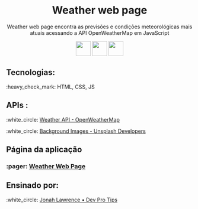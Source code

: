 <h1 align="center">Weather web page</h1>

<p align="center">Weather web page encontra as previsões e condições meteorológicas mais atuais acessando a API OpenWeatherMap em JavaScript</strong></p>
<p align="center">
 <img src="https://cdn.jsdelivr.net/gh/devicons/devicon/icons/html5/html5-original.svg" width="40px" />
 <img src="https://cdn.jsdelivr.net/gh/devicons/devicon/icons/css3/css3-original.svg" width="40px"/>
 <img src="https://cdn.jsdelivr.net/gh/devicons/devicon/icons/javascript/javascript-original.svg" width="40px"/>
</p>

<h2><strong>Tecnologias: </strong></h2>
<p>:heavy_check_mark: HTML, CSS, JS</p>
<h2><strong>APIs :</strong></h2>
<p>:white_circle: <a href="https://openweathermap.org/api">Weather API - OpenWeatherMap</a></p>
<p>:white_circle: <a href="https://unsplash.com/developers">Background Images - Unsplash Developers</a></p>

<h2><strong>Página da aplicação</strong></h2>
<h3>:pager: <a href="https://www.youtube.com/@DevProTips">Weather Web Page</a></h3>

<h2><strong>Ensinado por:</strong></h2>
<p>:white_circle: <a href="https://www.youtube.com/@DevProTips">
Jonah Lawrence • Dev Pro Tips</a></p>
